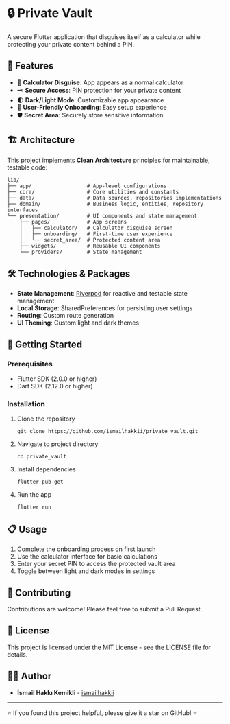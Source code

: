 # 🔒 Private Vault

A secure Flutter application that disguises itself as a calculator while protecting your private content behind a PIN.

## 📱 Features

- 🧮 **Calculator Disguise**: App appears as a normal calculator
- 🗝️ **Secure Access**: PIN protection for your private content
- 🌓 **Dark/Light Mode**: Customizable app appearance
- 🔄 **User-Friendly Onboarding**: Easy setup experience
- 🛡️ **Secret Area**: Securely store sensitive information

## 🏗️ Architecture

This project implements **Clean Architecture** principles for maintainable, testable code:

```
lib/
├── app/                  # App-level configurations
├── core/                 # Core utilities and constants
├── data/                 # Data sources, repositories implementations
├── domain/               # Business logic, entities, repository interfaces
└── presentation/         # UI components and state management
    ├── pages/            # App screens
    │   ├── calculator/   # Calculator disguise screen
    │   ├── onboarding/   # First-time user experience
    │   └── secret_area/  # Protected content area
    ├── widgets/          # Reusable UI components
    └── providers/        # State management
```

## 🛠️ Technologies & Packages

- **State Management**: [Riverpod](https://riverpod.dev/) for reactive and testable state management
- **Local Storage**: SharedPreferences for persisting user settings
- **Routing**: Custom route generation
- **UI Theming**: Custom light and dark themes

## 🚀 Getting Started

### Prerequisites

- Flutter SDK (2.0.0 or higher)
- Dart SDK (2.12.0 or higher)

### Installation

1. Clone the repository
   ```
   git clone https://github.com/ismailhakkii/private_vault.git
   ```

2. Navigate to project directory
   ```
   cd private_vault
   ```

3. Install dependencies
   ```
   flutter pub get
   ```

4. Run the app
   ```
   flutter run
   ```

## 📋 Usage

1. Complete the onboarding process on first launch
2. Use the calculator interface for basic calculations
3. Enter your secret PIN to access the protected vault area
4. Toggle between light and dark modes in settings

## 🤝 Contributing

Contributions are welcome! Please feel free to submit a Pull Request.

## 📝 License

This project is licensed under the MIT License - see the LICENSE file for details.

## 👨‍💻 Author

- **İsmail Hakkı Kemikli** - [ismailhakkii](https://github.com/ismailhakkii)

---

⭐️ If you found this project helpful, please give it a star on GitHub! ⭐️
